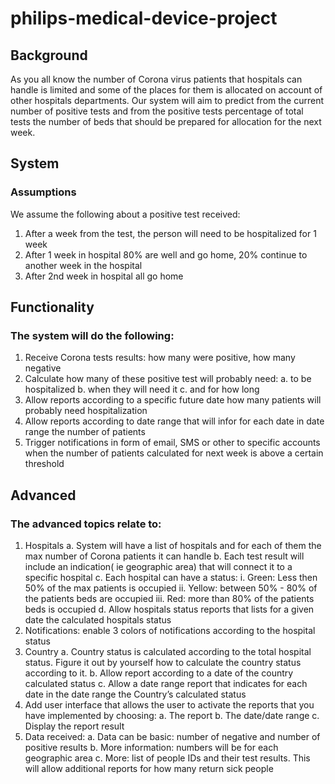 # philips-medical-device-project

## Background
As you all know the number of Corona virus patients that hospitals can handle is limited and
some of the places for them is allocated on account of other hospitals departments.
Our system will aim to predict from the current number of positive tests and from the positive
tests percentage of total tests the number of beds that should be prepared for allocation for the
next week.


## System
### Assumptions
We assume the following about a positive test received:
1. After a week from the test, the person will need to be hospitalized for 1 week
2. After 1 week in hospital 80% are well and go home, 20% continue to another week in the hospital
3. After 2nd week in hospital all go home


## Functionality
### The system will do the following:
1. Receive Corona tests results: how many were positive, how many negative
2. Calculate how many of these positive test will probably need:
  a. to be hospitalized
  b. when they will need it
  c. and for how long
3. Allow reports according to a specific future date how many patients will probably need hospitalization
4. Allow reports according to date range that will infor for each date in date range the number of patients
5. Trigger notifications in form of email, SMS or other to specific accounts when the number of patients calculated for next week is above a certain threshold


## Advanced
### The advanced topics relate to:
1. Hospitals
  a. System will have a list of hospitals and for each of them the max number of Corona patients it can handle
  b. Each test result will include an indication( ie geographic area) that will connect it to a specific hospital
  c. Each hospital can have a status:
    i. Green: Less then 50% of the max patients is occupied
    ii. Yellow: between 50% - 80% of the patients beds are occupied
    iii. Red: more than 80% of the patients beds is occupied
  d. Allow hospitals status reports that lists for a given date the calculated hospitals status
2. Notifications: enable 3 colors of notifications according to the hospital status
3. Country
  a. Country status is calculated according to the total hospital status. Figure it out by yourself how to calculate the country status according to it.
  b. Allow report according to a date of the country calculated status
  c. Allow a date range report that indicates for each date in the date range the Country’s calculated status
4. Add user interface that allows the user to activate the reports that you have implemented by choosing:
  a. The report
  b. The date/date range
  c. Display the report result
5. Data received:
  a. Data can be basic: number of negative and number of positive results
  b. More information: numbers will be for each geographic area
  c. More: list of people IDs and their test results. This will allow additional reports for how many return sick people
